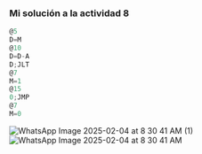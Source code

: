<!-- Control de flujo con saltos
Enunciado: escribe un programa que compare el valor almacenado en la dirección de memoria 5 con el valor 10. 
Si el valor en la dirección 5 es menor que 10, guarda el valor 1 en la dirección 7. Si el valor en la dirección 5 es mayor o igual a 10, guarda el valor 0 en la dirección 7.

Entrega: El código del programa y una captura de pantalla del simulador mostrando el resultado en la dirección 7
para dos casos: cuando el valor en la dirección 5 es menor que 10 y cuando es mayor o igual a 10. -->

### Mi solución a la actividad 8

``` js
@5 
D=M 
@10 
D=D-A 
D;JLT 
@7 
M=1 
@15 
0;JMP 
@7 
M=0
```
![WhatsApp Image 2025-02-04 at 8 30 41 AM (1)](https://github.com/user-attachments/assets/5f82d443-cd75-420e-8eb1-9509defa316c)
![WhatsApp Image 2025-02-04 at 8 30 41 AM](https://github.com/user-attachments/assets/5aa26fdb-7925-4ff9-8c29-c44157adf7f3)
